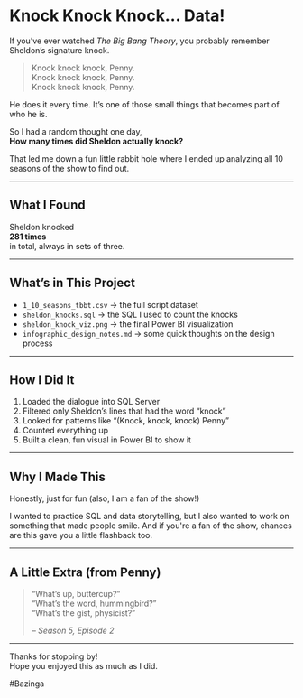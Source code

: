 # Knock Knock Knock… Data! 

If you’ve ever watched *The Big Bang Theory*, you probably remember Sheldon’s signature knock.

> Knock knock knock, Penny.  
> Knock knock knock, Penny.  
> Knock knock knock, Penny.

He does it every time. It’s one of those small things that becomes part of who he is.

So I had a random thought one day,  
**How many times did Sheldon actually knock?**

That led me down a fun little rabbit hole where I ended up analyzing all 10 seasons of the show to find out.

---

## What I Found

Sheldon knocked  
**281 times**  
in total, always in sets of three.

---

## What’s in This Project

- `1_10_seasons_tbbt.csv` → the full script dataset  
- `sheldon_knocks.sql` → the SQL I used to count the knocks  
- `sheldon_knock_viz.png` → the final Power BI visualization  
- `infographic_design_notes.md` → some quick thoughts on the design process

---

## How I Did It

1. Loaded the dialogue into SQL Server  
2. Filtered only Sheldon’s lines that had the word “knock”  
3. Looked for patterns like “(Knock, knock, knock) Penny”  
4. Counted everything up  
5. Built a clean, fun visual in Power BI to show it

---

## Why I Made This

Honestly, just for fun (also, I am a fan of the show!)

I wanted to practice SQL and data storytelling, but I also wanted to work on something that made people smile. And if you're a fan of the show, chances are this gave you a little flashback too.

---

## A Little Extra (from Penny)

> “What’s up, buttercup?”  
> “What’s the word, hummingbird?”  
> “What’s the gist, physicist?”  
>  
> *– Season 5, Episode 2*

---

Thanks for stopping by!  
Hope you enjoyed this as much as I did.

#Bazinga
